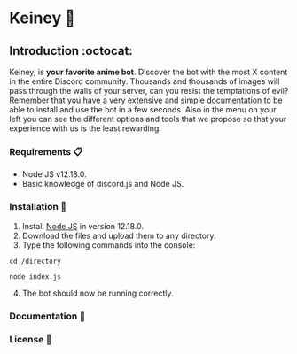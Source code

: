 # Keiney :unicorn:
## Introduction :octocat:

Keiney, is **your favorite anime bot**. Discover the bot with the most X content in the entire Discord community. Thousands and thousands of images will pass through the walls of your server, can you resist the temptations of evil?
Remember that you have a very extensive and simple [documentation](https://keiney.com/documentation/) to be able to install and use the bot in a few seconds. Also in the menu on your left you can see the different options and tools that we propose so that your experience with us is the least rewarding.

### Requirements 📋

- Node JS v12.18.0.
- Basic knowledge of discord.js and Node JS.

### Installation 🔧

1. Install [Node JS](https://nodejs.org/) in version 12.18.0.
2. Download the files and upload them to any directory.
3. Type the following commands into the console:
```
cd /directory
```
```
node index.js
```
4. The bot should now be running correctly.

### Documentation 📖

### License 📄
